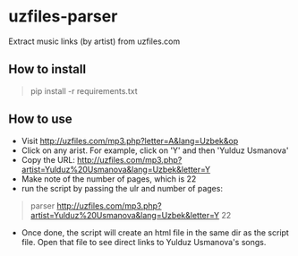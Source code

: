 uzfiles-parser
==============

Extract music links (by artist) from uzfiles.com

How to install
---
> pip install -r requirements.txt

How to use
---
- Visit http://uzfiles.com/mp3.php?letter=A&lang=Uzbek&op
- Click on any arist. For example, click on 'Y' and then 'Yulduz Usmanova'
- Copy the URL: http://uzfiles.com/mp3.php?artist=Yulduz%20Usmanova&lang=Uzbek&letter=Y
- Make note of the number of pages, which is 22
- run the script by passing the ulr and number of pages:
> parser http://uzfiles.com/mp3.php?artist=Yulduz%20Usmanova&lang=Uzbek&letter=Y 22
- Once done, the script will create an html file in the same dir as the script file. Open that file to see direct links to Yulduz Usmanova's songs.
